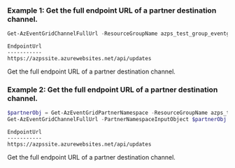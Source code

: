### Example 1: Get the full endpoint URL of a partner destination channel.
```powershell
Get-AzEventGridChannelFullUrl -ResourceGroupName azps_test_group_eventgrid -PartnerNamespaceName azps-partnernamespace -ChannelName azps-destination
```

```output
EndpointUrl
-----------
https://azpssite.azurewebsites.net/api/updates
```

Get the full endpoint URL of a partner destination channel.

### Example 2: Get the full endpoint URL of a partner destination channel.
```powershell
$partnerObj = Get-AzEventGridPartnerNamespace -ResourceGroupName azps_test_group_eventgrid -Name azps-partnernamespace
Get-AzEventGridChannelFullUrl -PartnerNamespaceInputObject $partnerObj -ChannelName azps-destination
```

```output
EndpointUrl
-----------
https://azpssite.azurewebsites.net/api/updates
```

Get the full endpoint URL of a partner destination channel.